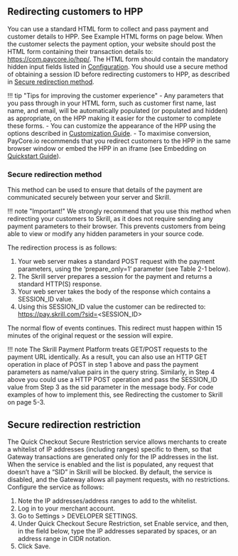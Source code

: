 
## Redirecting customers to HPP

You can use a standard HTML form to collect and pass payment and customer details to HPP.
See Example HTML forms on page below. When the customer selects the payment option, your website should post the HTML form containing their transaction details to: https://com.paycore.io/hpp/.
The HTML form should contain the mandatory hidden input fields listed in [Configuration](#).
You should use a secure method of obtaining a session ID before redirecting customers to HPP, as described in [Secure redirection method](#).

!!! tip "Tips for improving the customer experience"
     -   Any parameters that you pass through in your HTML form, such as customer first name, last name, and email, will be automatically populated (or populated and hidden) as appropriate, on the HPP making it easier for the customer to complete these forms.
     -   You can customize the appearance of the HPP using the options described in [Customization Guide](/products/hpp/customization/).
     -   To maximise conversion, PayCore.io recommends that you redirect customers to the HPP in the same browser window or embed the HPP in an iframe (see Embedding on [Quickstart Guide](#)).

### Secure redirection method

This method can be used to ensure that details of the payment are communicated securely between
your server and Skrill. 

!!! note "Important!"
     We strongly recommend that you use this method when redirecting your customers to Skrill, as it does not require sending any payment parameters to their browser. This prevents customers from being able to view or modify any hidden parameters in your source code.

The redirection process is as follows:
1. Your web server makes a standard POST request with the payment parameters, using the
‘prepare_only=1’ parameter (see Table 2-1 below).
2. The Skrill server prepares a session for the payment and returns a standard HTTP(S) response.
3. Your web server takes the body of the response which contains a SESSION_ID value.
4. Using this SESSION_ID value the customer can be redirected to: https://pay.skrill.com/?sid=<SESSION_ID>

The normal flow of events continues. This redirect must happen within 15 minutes of the original
request or the session will expire.

!!! note
    The Skrill Payment Platform treats GET/POST requests to the payment URL identically. As a result, you can also use an HTTP GET operation in place of POST in step 1 above and pass the payment parameters as name/value pairs in the query string. Similarly, in Step 4 above you could use a HTTP POST operation and pass the SESSION_ID value from Step 3 as the sid parameter in the message body. For code examples of how to implement this, see Redirecting the customer to Skrill on page 5-3.

## Secure redirection restriction

The Quick Checkout Secure Restriction service allows merchants to create a whitelist of IP addresses
(including ranges) specific to them, so that Gateway transactions are generated only for the IP
addresses in the list. When the service is enabled and the list is populated, any request that doesn’t
have a “SID” in Skrill will be blocked. By default, the service is disabled, and the Gateway allows all
payment requests, with no restrictions.
Configure the service as follows:
1. Note the IP addresses/address ranges to add to the whitelist.
2. Log in to your merchant account.
3. Go to Settings > DEVELOPER SETTINGS.
4. Under Quick Checkout Secure Restriction, set Enable service, and then, in the field below,
type the IP addresses separated by spaces, or an address range in CIDR notation.
5. Click Save. 
